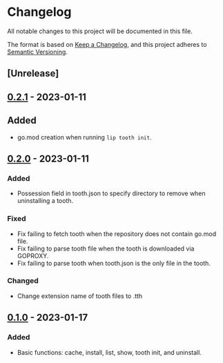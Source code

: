 # Changelog

All notable changes to this project will be documented in this file.

The format is based on [Keep a Changelog](https://keepachangelog.com/en/1.0.0/),
and this project adheres to [Semantic Versioning](https://semver.org/spec/v2.0.0.html).

## [Unrelease]

## [0.2.1] - 2023-01-11

## Added

- go.mod creation when running `lip tooth init`.

## [0.2.0] - 2023-01-11

### Added

- Possession field in tooth.json to specify directory to remove when uninstalling a tooth.

### Fixed

- Fix failing to fetch tooth when the repository does not contain go.mod file.
- Fix failing to parse tooth file when the tooth is downloaded via GOPROXY.
- Fix failing to parse tooth when tooth.json is the only file in the tooth.

### Changed

- Change extension name of tooth files to .tth

## [0.1.0] - 2023-01-17

### Added

- Basic functions: cache, install, list, show, tooth init, and uninstall.

[unreleased]: https://github.com/LiteLDev/Lip/compare/v0.1.0...HEAD
[0.2.1]: https://github.com/LiteLDev/Lip/releases/tag/v0.2.0...v0.2.1
[0.2.0]: https://github.com/LiteLDev/Lip/releases/tag/v0.1.0...v0.2.0
[0.1.0]: https://github.com/LiteLDev/Lip/releases/tag/v0.1.0